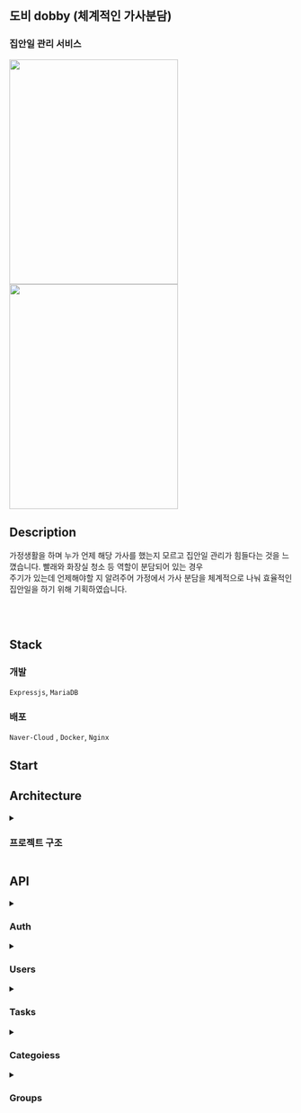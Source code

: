 
## 도비 dobby (체계적인 가사분담)
### 집안일 관리 서비스


<img src="https://user-images.githubusercontent.com/87120463/217172577-029cf21a-505e-445d-a7cd-56d440ad1526.png" width=300px height=400px />    <img src="https://user-images.githubusercontent.com/87120463/217172863-b1d268aa-24b9-4185-85c3-4be7bf35128f.png" width=300px height=400px />



## Description

가정생활을 하며 누가 언제 해당 가사를 했는지 모르고 집안일 관리가 힘들다는 것을 느꼈습니다. 
빨래와 화장실 청소 등 역할이 분담되어 있는 경우<br/> 
주기가 있는데 언제해야할 지 알려주어 가정에서 가사 분담을 체계적으로 나눠 효율적인 집안일을 하기 위해 기획하였습니다. 

<br>
<br>


## Stack
### 개발
`Expressjs`, `MariaDB`
<br>

### 배포
`Naver-Cloud` , `Docker`, `Nginx`

## Start


## Architecture
<details>
  <summary><h3>프로젝트 구조</h3></summary>

- `api` - 서버요청 로직
- `components` - 공통 컴포넌트
- `config` - 기타 설정   
- `hooks` -  비즈니스 로직
- `pages` - 페이지 루트
- `redux` - 상태관리
- `router` - 경로 설정
- `util` - 기타 함수 
- `views` - 페이지 컴포넌트

```
dobby
├─ .babelrc
├─ .eslintrc
├─ .gitignore
├─ .prettierrc.json
├─ README.md
├─ package-lock.json
├─ package.json
└─ src
   ├─ app.js
   ├─ config
   │  ├─ app.config.js
   │  ├─ db.configs.js
   │  ├─ jwt.config.js
   │  └─ logger.config.js
   ├─ middleware
   │  ├─ logger.js
   │  └─ validation
   │     └─ validation.js
   ├─ models
   │  ├─ categories.model.js
   │  ├─ database.js
   │  ├─ groups.model.js
   │  ├─ refreshToken.model.js
   │  ├─ tasks.model.js
   │  └─ users.model.js
   ├─ routes
   │  ├─ auth.router.js
   │  ├─ group.router.js
   │  ├─ index.router.js
   │  ├─ task.router.js
   │  └─ user.router.js
   ├─ services
   │  ├─ auth.service.js
   │  ├─ axios.service.js
   │  ├─ categories.service.js
   │  ├─ group.service.js
   │  ├─ jwt.service.js
   │  ├─ task.service.js
   │  └─ user.service.js
   └─ utils
      ├─ checkHeader.utll.js
      ├─ decodeToken.util.js
      ├─ getDate.util.js
      └─ randomString.util.js

```

</details>

## API


<details>
 <summary><h3>Auth</h3></summary>
  
 <details>
  <summary>로그인</summary><br/>
   
`Request`

  
 ```js
  POST
  /login
  
  {
    "social_id" : string
    "social_type" : string
  }
  ```
   <br/>
  
  `Response`
       <br/>
 ```js
HTTP/1.1 200 OK
  
  {
    "access_token" : string
    "refresh_token" : string
  }
  
 HTTP/1.1 404 Bad Request
 
 {
    "message" : "not defined"
 }
  ```
  
</details>
  <details>
  <summary>회원가입</summary><br/>
   
`Request`

  
 ```js
POST
/auth/signup

{
	social_id : string,
	social_type : "kakao" || "google" || "apple",
	user_name: string || null
	profile_img :	string || null
	profile_color : string || null,
}
  ```
   <br/>
  
  `Response`
       <br/>
 ```js
HTTP/1.1 200 OK

{
	message : "success signup"
}

HTTP/1.1 400 Bad Request

{
	error: user already registered
}
  ```
  
</details>
  <details>
  <summary>토큰 재발급</summary><br/>
   
`Request`

  
 ```js
  POST
  /auth/tokens
  
 {
	header :`Authorization Bearer ${refresh_token}`
 }
  ```
   <br/>
  
  `Response`
       <br/>
 ```js
HTTP/1.1 200 OK
  
  {
    "access_token" : string
    "refresh_token" : string
  }
  
 HTTP/1.1 404 Bad Request
 
 {
    "message" : "not defined"
 }
  ```
  
</details>
</details>

<details>
 <summary><h3>Users</h3></summary>
  

  
  <details>
 <summary>조회</summary><br/>
    
 `Request`
    <br/>
    
```js
GET
/user/profile

{
  "header" :`Authorization Bearer ${access_token}`
}
    
```
    
 `Response`
 <br/>
    
```js
HTTP/1.1 200 OK

{
 	"user_name" : string,
	"profile_url" : string,
	"profile_color" : string,
	"is_connect" : number,
}

HTTP/1.1 404 Bad Request

{
	"message" : "not defined"
}
    
```
    
    
</details>
  <details>
 <summary>수정</summary><br/>
    
 `Request`
    <br/>
    
```js
PUT
/user
    
{
  header :`Authorization Bearer ${access_token}`
  body : {
        "user_name" : string,
        "profile_url" : string,
        "profile_color" : string,
      }
}
    
```
    
 `Response`
 <br/>
    
```js
HTTP/1.1 200 OK

{
  "user_name" : string,
  "profile_url" : string,
  "profile_color" : string,
  "is_connect" : number,
}

HTTP/1.1 404 Bad Request

{
  "message" : "not defined"
}
    
```
    
</details>
  <details>
 <summary>삭제</summary><br/>
    
 `Request`
    <br/>
    
```js
DELETE
/user
    
{
  "header" :`Authorization Bearer ${access_token}`
}
    
```
    
 `Response`
 <br/>
    
```js
HTTP/1.1 200 OK

{
  "message" : "success delete"
}

HTTP/1.1 404 Bad Request

{
  "message" : "not defined"
}
```
</details>
  
</details>

<details>
 <summary><h3>Tasks</h3></summary>
  
<details>
 <summary>할일생성</summary><br/>
      
 `Request`
    <br/>
    
```js
POST
/tasks
  
{
  header :`Authorization Bearer ${access_token}`
  body : {
            "task_title" : string,
            "memo" : string || null,
            "repeat_cycle" : "1D" || "1W" || "1M",
            "end_repeat_at" : string(DateTime) || null
            "excute_at" : string(DateTime)
          }
}
```
    
 `Response`
 <br/>
    
```js
HTTP/1.1 200 OK

{
  "task_id" : string,
  "task_title" : string,
  "memo" : string || null,
  "repeat_cycle" : "1D" || "1W" || "1M",
  "end_repeat_at" : string(DateTime) || null
  "excute_at" : string(DateTime)
  "created_at" : string(DateTime)
}

HTTP/1.1 404 Bad Request

{
	"message" : "not defined"
}

```
</details>
 <details>
 <summary>할일조회</summary><br/>
      
`Request`
    <br/>
    
```js
GET
/tasks

{
  header :`Authorization Bearer ${access_token}`
  params : {
            "tast_id" : string
          }
}
```
    
 `Response`
 <br/>
    
```js
HTTP/1.1 200 OK

{
	"task_id" : string,
	"task_title" : string,
	"memo" : string || null,
	"repeat_cycle" : "1D" || "1W" || "1M",
	"end_repeat_at" : string(DateTime) || null
	"excute_at" : string(DateTime)
	"created_at" : string(DateTime)
}

HTTP/1.1 404 Bad Request

{
	"message" : "not defined"
}

```
</details>
  
  <details>
 <summary>할일수정</summary><br/>
      
`Request`
    <br/>
    
```js
PUT
/tasks
  
{
  header :`Authorization Bearer ${access_token}`
  body : {
            "task_title" : string,
            "memo" : string || null,
         }
}
```
    
 `Response` 
<br/>
    
```js
HTTP/1.1 200 OK

{
  "task_id" : string,
  "task_title" : string,
  "memo" : string || null,
  "repeat_cycle" : "1D" || "1W" || "1M",
  "end_repeat_at" : string(DateTime) || null
  "excute_at" : string(DateTime)
  "created_at" : string(DateTime)
}

HTTP/1.1 404 Bad Request

{
  "message" : "not defined"
}

```
  
</details>
  <details>
 <summary>할일삭제</summary><br/>
    
`Request`
<br/>
    
```js
DELETE
/tasks
  
{
  header :`Authorization Bearer ${access_token}`
  params : {
              "task_id" : string,
           }
}
    
```
    
`Response` 
<br/>
    
```js
HTTP/1.1 200 OK

{
  "message" : success deleted
}

HTTP/1.1 404 Bad Request

{
  "message" : "not defined"
}

```
</details>
</details>
  
<details>
 <summary><h3>Categoiess</h3></summary>
</details>

  
<details>
 <summary><h3>Groups</h3></summary>
</details>
